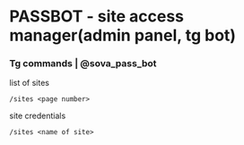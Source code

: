 # PASSBOT - site access manager(admin panel, tg bot)

### Tg commands | @sova_pass_bot

list of sites
```
/sites <page number>
````

site credentials
```
/sites <name of site>
```
